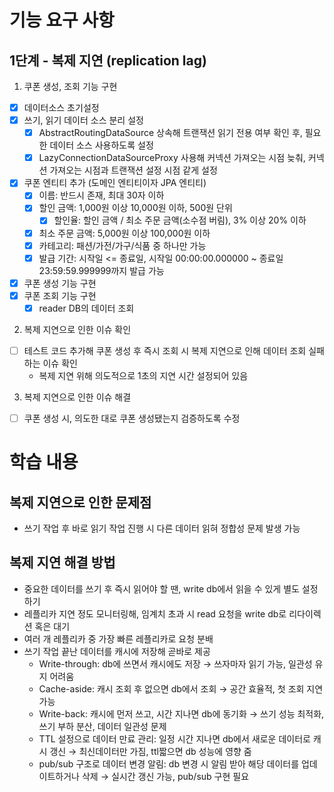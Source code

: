 # 기능 요구 사항

## 1단계 - 복제 지연 (replication lag)

1. 쿠폰 생성, 조회 기능 구현

- [x] 데이터소스 초기설정
- [x] 쓰기, 읽기 데이터 소스 분리 설정
    - [x] AbstractRoutingDataSource 상속해 트랜잭션 읽기 전용 여부 확인 후, 필요한 데이터 소스 사용하도록 설정
    - [x] LazyConnectionDataSourceProxy 사용해 커넥션 가져오는 시점 늦춰, 커넥션 가져오는 시점과 트랜잭션 설정 시점 같게 설정
- [x] 쿠폰 엔티티 추가 (도메인 엔티티이자 JPA 엔티티)
    - [x] 이름: 반드시 존재, 최대 30자 이하
    - [x] 할인 금액: 1,000원 이상 10,000원 이하, 500원 단위
        - [x] 할인율: 할인 금액 / 최소 주문 금액(소수점 버림), 3% 이상 20% 이하
    - [x] 최소 주문 금액: 5,000원 이상 100,000원 이하
    - [x] 카테고리: 패션/가전/가구/식품 중 하나만 가능
    - [x] 발급 기간: 시작일 <= 종료일, 시작일 00:00:00.000000 ~ 종료일 23:59:59.999999까지 발급 가능
- [x] 쿠폰 생성 기능 구현
- [x] 쿠폰 조회 기능 구현
    - [x] reader DB의 데이터 조회

2. 복제 지연으로 인한 이슈 확인

- [ ] 테스트 코드 추가해 쿠폰 생성 후 즉시 조회 시 복제 지연으로 인해 데이터 조회 실패하는 이슈 확인
    - 복제 지연 위해 의도적으로 1초의 지연 시간 설정되어 있음

3. 복제 지연으로 인한 이슈 해결

- [ ] 쿠폰 생성 시, 의도한 대로 쿠폰 생성됐는지 검증하도록 수정

# 학습 내용

## 복제 지연으로 인한 문제점

- 쓰기 작업 후 바로 읽기 작업 진행 시 다른 데이터 읽혀 정합성 문제 발생 가능

## 복제 지연 해결 방법

- 중요한 데이터를 쓰기 후 즉시 읽어야 할 땐, write db에서 읽을 수 있게 별도 설정하기
- 레플리카 지연 정도 모니터링해, 임계치 초과 시 read 요청을 write db로 리다이렉션 혹은 대기
- 여러 개 레플리카 중 가장 빠른 레플리카로 요청 분배
- 쓰기 작업 끝난 데이터를 캐시에 저장해 곧바로 제공
    - Write-through: db에 쓰면서 캐시에도 저장 → 쓰자마자 읽기 가능, 일관성 유지 어려움
    - Cache-aside: 캐시 조회 후 없으면 db에서 조회 → 공간 효율적, 첫 조회 지연 가능
    - Write-back: 캐시에 먼저 쓰고, 시간 지나면 db에 동기화 → 쓰기 성능 최적화, 쓰기 부하 분산, 데이터 일관성 문제
    - TTL 설정으로 데이터 만료 관리: 일정 시간 지나면 db에서 새로운 데이터로 캐시 갱신 → 최신데이터만 가짐, ttl짧으면 db 성능에 영향 줌
    - pub/sub 구조로 데이터 변경 알림: db 변경 시 알림 받아 해당 데이터를 업데이트하거나 삭제 → 실시간 갱신 가능, pub/sub 구현 필요
